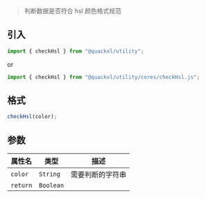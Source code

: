 > 判断数据是否符合 hsl 颜色格式规范

## 引入

```js
import { checkHsl } from "@quackxl/utility";
```
or
```js
import { checkHsl } from "@quackxl/utility/cores/checkHsl.js";
```

## 格式

```js
checkHsl(color);
```

## 参数

| 属性名   | 类型      | 描述             |
| -------- | --------- | ---------------- |
| `color`  | `String`  | 需要判断的字符串 |
| `return` | `Boolean` |                  |